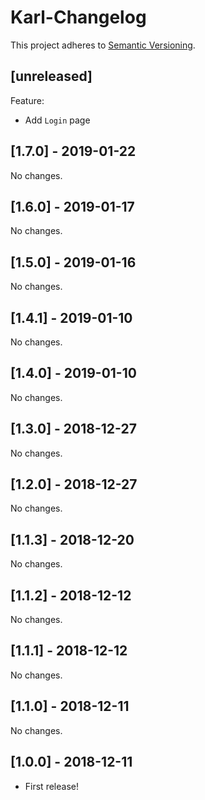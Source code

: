 # Karl-Changelog

This project adheres to [Semantic Versioning](http://semver.org/).

## [unreleased]
Feature:
- Add `Login` page

## [1.7.0] - 2019-01-22

No changes.

## [1.6.0] - 2019-01-17

No changes.

## [1.5.0] - 2019-01-16

No changes.

## [1.4.1] - 2019-01-10

No changes.

## [1.4.0] - 2019-01-10

No changes.

## [1.3.0] - 2018-12-27

No changes.

## [1.2.0] - 2018-12-27

No changes.

## [1.1.3] - 2018-12-20

No changes.

## [1.1.2] - 2018-12-12

No changes.

## [1.1.1] - 2018-12-12

No changes.

## [1.1.0] - 2018-12-11

No changes.

## [1.0.0] - 2018-12-11

- First release!
